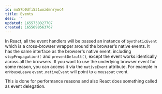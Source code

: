 ```yaml
---
id: mu57b0dfi531wozdmnrywc4
title: Events
desc: ''
updated: 1655738327707
created: 1655698563767
---
```


In React, all the event handlers will be passed an instance of `SyntheticEvent` which is a cross-browser wrapper around the browser's native events. It has the same interface as the browser's native event, including `stopPropagation()` and `preventDefault()`, except the event works identically across all the browsers. If you want to use the underlying browser event for some reason, you can access it via the `nativeEvent` attribute. For example in `onMouseLeave` `event.nativeEvent` will point to a `mouseout` event.

This is done for performance reasons and also React does something called as event delegation.
